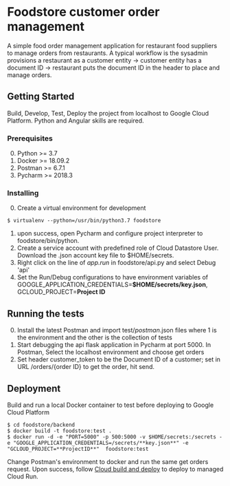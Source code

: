 # Foodstore customer order management

A simple food order management application for restaurant food suppliers
to manage orders from restaurants. A typical workflow is the sysadmin
provisions a restaurant as a customer entity -> customer entity has a
document ID -> restaurant puts the document ID in the header to place
and manage orders.

## Getting Started

Build, Develop, Test, Deploy the project from localhost to Google Cloud
Platform. Python and Angular skills are required.

### Prerequisites

0. Python >= 3.7
0. Docker >= 18.09.2
0. Postman >= 6.7.1
0. Pycharm >= 2018.3

### Installing

0. Create a virtual environment for development 

```
$ virtualenv --python=/usr/bin/python3.7 foodstore
```
1. upon success, open Pycharm and configure project interpreter to foodstore/bin/python.
2. Create a service account with predefined role of Cloud Datastore
   User. Download the .json account key file to $HOME/secrets.
3. Right click on the line of *app.run* in foodstore/api.py and select
   Debug 'api'
3. Set the Run/Debug configurations to have environment variables of
   GOOGLE_APPLICATION_CREDENTIALS=**$HOME/secrets/key.json**,
   GCLOUD_PROJECT=**Project ID**


## Running the tests

0. Install the latest Postman and import test/*postman*.json files where 1 is the environment and the other is the collection of tests
1. Start debugging the api flask application in Pycharm at port 5000. In
   Postman, Select the localhost environment and choose get orders
2. Set header customer_token to be the Document ID of a customer; set in
   URL /orders/{order ID} to get the order, hit send.

## Deployment

Build and run a local Docker container to test before deploying to
Google Cloud Platform
```
$ cd foodstore/backend
$ docker build -t foodstore:test .
$ docker run -d -e "PORT=5000" -p 500:5000 -v $HOME/secrets:/secrets -e "GOOGLE_APPLICATION_CREDENTIALS=/secrets/**key.json**" -e "GCLOUD_PROJECT=**ProjectID**"  foodstore:test
```
Change Postman's environment to docker and run the same get orders
request. Upon success, follow [Cloud build and
deploy](https://cloud.google.com/run/docs/quickstarts/build-and-deploy)
to deploy to managed Cloud Run.